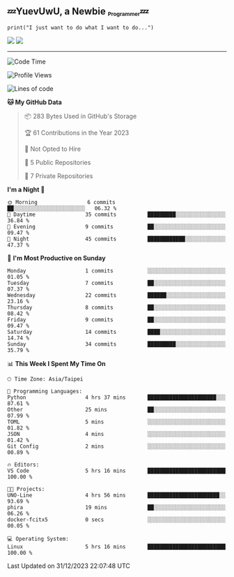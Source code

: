 ## :zzz:YuevUwU, a Newbie <sub><sup><sub>Programmer</sub></sup></sub>:zzz:
```python3
print("I just want to do what I want to do...")
```
<picture>
  <source
    srcset="https://github-readme-stats.vercel.app/api?username=YuevUwU&show_icons=true&theme=midnight-purple&hide_border=true&border_radius=10&show=reviews"
    media="(prefers-color-scheme: dark)"
  />
  <source
    srcset="https://github-readme-stats.vercel.app/api?username=YuevUwU&show_icons=true&theme=buefy&hide_border=true&border_radius=10&show=reviews"
    media="(prefers-color-scheme: light), (prefers-color-scheme: no-preference)"
  />
  <img src="https://github-readme-stats.vercel.app/api?username=YuevUwU&show_icons=true&theme=midnight-purple&hide_border=true&border_radius=10&show=reviews" />
</picture>

<picture>
  <source
    srcset="https://github-readme-stats.vercel.app/api/top-langs/?username=YuevUwU&layout=donut&theme=midnight-purple&hide_border=true&border_radius=10&"
    media="(prefers-color-scheme: dark)"
  />
  <source
    srcset="https://github-readme-stats.vercel.app/api/top-langs/?username=YuevUwU&layout=donut&theme=buefy&hide_border=true&border_radius=10"
    media="(prefers-color-scheme: light), (prefers-color-scheme: no-preference)"
  />
  <img src="https://github-readme-stats.vercel.app/api/top-langs/?username=YuevUwU&layout=donut&theme=midnight-purple&hide_border=true&border_radius=10" />
</picture>

---

<!--START_SECTION:waka-->
![Code Time](http://img.shields.io/badge/Code%20Time-12%20hrs%2015%20mins-blue)

![Profile Views](http://img.shields.io/badge/Profile%20Views-0-blue)

![Lines of code](https://img.shields.io/badge/From%20Hello%20World%20I%27ve%20Written-8.0%20thousand%20lines%20of%20code-blue)

**🐱 My GitHub Data** 

> 📦 283 Bytes Used in GitHub's Storage 
 > 
> 🏆 61 Contributions in the Year 2023
 > 
> 🚫 Not Opted to Hire
 > 
> 📜 5 Public Repositories 
 > 
> 🔑 7 Private Repositories 
 > 
**I'm a Night 🦉** 

```text
🌞 Morning                6 commits           ██░░░░░░░░░░░░░░░░░░░░░░░   06.32 % 
🌆 Daytime                35 commits          █████████░░░░░░░░░░░░░░░░   36.84 % 
🌃 Evening                9 commits           ██░░░░░░░░░░░░░░░░░░░░░░░   09.47 % 
🌙 Night                  45 commits          ████████████░░░░░░░░░░░░░   47.37 % 
```
📅 **I'm Most Productive on Sunday** 

```text
Monday                   1 commits           ░░░░░░░░░░░░░░░░░░░░░░░░░   01.05 % 
Tuesday                  7 commits           ██░░░░░░░░░░░░░░░░░░░░░░░   07.37 % 
Wednesday                22 commits          ██████░░░░░░░░░░░░░░░░░░░   23.16 % 
Thursday                 8 commits           ██░░░░░░░░░░░░░░░░░░░░░░░   08.42 % 
Friday                   9 commits           ██░░░░░░░░░░░░░░░░░░░░░░░   09.47 % 
Saturday                 14 commits          ████░░░░░░░░░░░░░░░░░░░░░   14.74 % 
Sunday                   34 commits          █████████░░░░░░░░░░░░░░░░   35.79 % 
```


📊 **This Week I Spent My Time On** 

```text
🕑︎ Time Zone: Asia/Taipei

💬 Programming Languages: 
Python                   4 hrs 37 mins       ██████████████████████░░░   87.61 % 
Other                    25 mins             ██░░░░░░░░░░░░░░░░░░░░░░░   07.99 % 
TOML                     5 mins              ░░░░░░░░░░░░░░░░░░░░░░░░░   01.82 % 
JSON                     4 mins              ░░░░░░░░░░░░░░░░░░░░░░░░░   01.42 % 
Git Config               2 mins              ░░░░░░░░░░░░░░░░░░░░░░░░░   00.89 % 

🔥 Editors: 
VS Code                  5 hrs 16 mins       █████████████████████████   100.00 % 

🐱‍💻 Projects: 
UNO-Line                 4 hrs 56 mins       ███████████████████████░░   93.69 % 
phira                    19 mins             ██░░░░░░░░░░░░░░░░░░░░░░░   06.26 % 
docker-fcitx5            0 secs              ░░░░░░░░░░░░░░░░░░░░░░░░░   00.05 % 

💻 Operating System: 
Linux                    5 hrs 16 mins       █████████████████████████   100.00 % 
```


 Last Updated on 31/12/2023 22:07:48 UTC
<!--END_SECTION:waka-->
